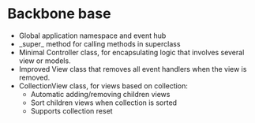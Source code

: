 # Backbone base

* Global application namespace and event hub
* \_super\_ method for calling methods in superclass
* Minimal Controller class, for encapsulating logic that involves several view or models.
* Improved View class that removes all event handlers when the view is removed.
* CollectionView class, for views based on collection:
  * Automatic adding/removing children views
  * Sort children views when collection is sorted
  * Supports collection reset